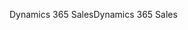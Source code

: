 <span data-ttu-id="acb47-101">Dynamics 365 Sales</span><span class="sxs-lookup"><span data-stu-id="acb47-101">Dynamics 365 Sales</span></span>
